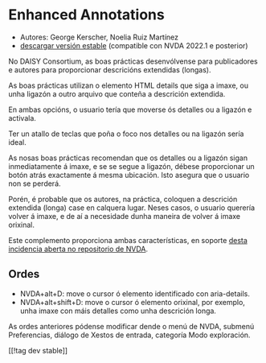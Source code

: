 # Enhanced Annotations #

* Autores: George Kerscher, Noelia Ruiz Martínez
* [descargar versión estable][1] (compatible con NVDA 2022.1 e posterior)

No DAISY Consortium, as boas prácticas desenvólvense para publicadores e
autores para proporcionar descricións extendidas (longas).

As boas prácticas utilizan o elemento HTML details que siga a imaxe, ou unha
ligazón a outro arquivo que conteña a descrición extendida.

En ambas opcións, o usuario tería que moverse ós detalles ou a ligazón e
activala.

Ter un atallo de teclas que poña o foco nos detalles ou na ligazón sería
ideal.

As nosas boas prácticas recomendan que os detalles ou a ligazón sigan
inmediatamente á imaxe, e se se segue a ligazón, débese proporcionar un
botón atrás exactamente á mesma ubicación. Isto asegura que o usuario non se
perderá.

Porén, é probable que os autores, na práctica, coloquen a descrición
extendida (longa) case en calquera lugar. Neses casos, o usuario querería
volver á imaxe, e de aí a necesidade dunha maneira de volver á imaxe
orixinal.

Este complemento proporciona ambas características, en soporte [desta
incidencia aberta no repositorio de NVDA][2].

## Ordes ##

* NVDA+alt+D: move o cursor ó elemento identificado con aria-details.
* NVDA+alt+shift+D: move o cursor ó elemento orixinal, por exemplo, unha
  imaxe con máis detalles como unha descrición longa.

As ordes anteriores pódense modificar dende o menú de NVDA, submenú
Preferencias, diálogo de Xestos de entrada, categoría Modo exploración.

[[!tag dev stable]]

[1]: https://addons.nvda-project.org/files/get.php?file=enhancedannotations

[2]: https://github.com/nvaccess/nvda/issues/13940
